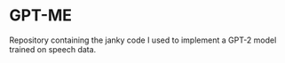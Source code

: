 # GPT-ME
Repository containing the janky code I used to implement a GPT-2 model trained on speech data.
